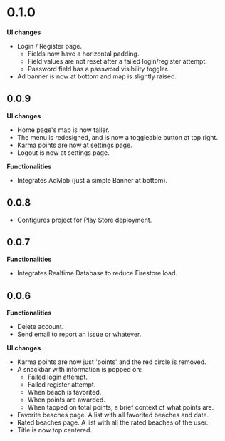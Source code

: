 # 0.1.0

**UI changes**

* Login / Register page.
  * Fields now have a horizontal padding.
  * Field values are not reset after a failed login/register attempt.
  * Password field has a password visibility toggler.
* Ad banner is now at bottom and map is slightly raised.

## 0.0.9

**UI changes**

* Home page's map is now taller.
* The menu is redesigned, and is now a toggleable button at top right.
* Karma points are now at settings page.
* Logout is now at settings page.

**Functionalities**

* Integrates AdMob (just a simple Banner at bottom).

## 0.0.8

* Configures project for Play Store deployment.

## 0.0.7

**Functionalities**

* Integrates Realtime Database to reduce Firestore load.

## 0.0.6

**Functionalities**

* Delete account.
* Send email to report an issue or whatever.

**UI changes**

* Karma points are now just 'points' and the red circle is removed.
* A snackbar with information is popped on:
  * Failed login attempt.
  * Failed register attempt.
  * When beach is favorited.
  * When points are awarded.
  * When tapped on total points, a brief context of what points are.
* Favorite beaches page. A list with all favorited beaches and date.
* Rated beaches page. A list with all the rated beaches of the user.
* Title is now top centered.
